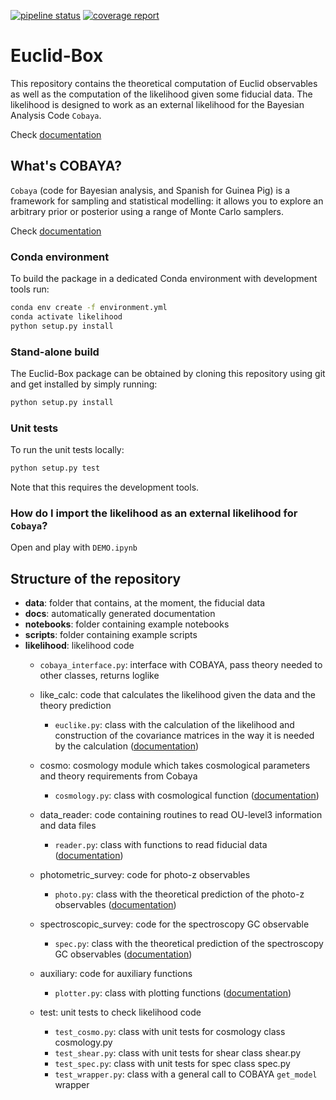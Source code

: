 [![pipeline status](https://gitlab.euclid-sgs.uk/pf-ist-likelihood/likelihood-implementation/badges/master/pipeline.svg)](https://gitlab.euclid-sgs.uk/pf-ist-likelihood/likelihood-implementation/commits/master) [![coverage report](https://gitlab.euclid-sgs.uk/pf-ist-likelihood/likelihood-implementation/badges/master/coverage.svg)](https://gitlab.euclid-sgs.uk/pf-ist-likelihood/likelihood-implementation/commits/master)

# Euclid-Box

This repository contains the theoretical computation of Euclid observables as well as the computation of the likelihood given some fiducial data. The likelihood is designed to work as an external likelihood for the Bayesian Analysis Code `Cobaya`.

Check [documentation](http://pf-ist-likelihood.pages.euclid-sgs.uk/likelihood-implementation/index.html)

## What's COBAYA?

`Cobaya` (code for Bayesian analysis, and Spanish for Guinea Pig) is a framework for sampling and statistical modelling: it allows you to explore an arbitrary prior or posterior using a range of Monte Carlo samplers.

Check [documentation](https://cobaya.readthedocs.io/en/latest/index.html)


### Conda environment

To build the package in a dedicated Conda environment with development tools run:

```bash
conda env create -f environment.yml
conda activate likelihood
python setup.py install
```

### Stand-alone build

The Euclid-Box package can be obtained by cloning this repository using git and get  installed by simply running:

```bash
python setup.py install
```

### Unit tests

To run the unit tests locally:

```bash
python setup.py test
```

Note that this requires the development tools.


### How do I import the likelihood as an external likelihood for `Cobaya`?
Open and play with ```DEMO.ipynb```

## Structure of the repository

*  **data**: folder that contains, at the moment, the fiducial data
*  **docs**: automatically generated documentation
*  **notebooks**: folder containing example notebooks
*  **scripts**: folder containing example scripts
*  **likelihood**: likelihood code
     *  ```cobaya_interface.py```: interface with COBAYA, pass theory needed to other classes, returns loglike
     * like_calc: code that calculates the likelihood given the data and the theory prediction
        * ```euclike.py```: class with the calculation of the likelihood and construction of the covariance matrices in the way it is needed by the calculation ([documentation](http://pf-ist-likelihood.pages.euclid-sgs.uk/likelihood-implementation/likelihood.like_calc.euclike.html))
     
     * cosmo: cosmology module which takes cosmological parameters and theory requirements from Cobaya
        *   ```cosmology.py```: class with cosmological function ([documentation](http://pf-ist-likelihood.pages.euclid-sgs.uk/likelihood-implementation/likelihood.cosmo.cosmology.html))
        
    * data_reader: code containing routines to read OU-level3 information and data files
        *  ```reader.py```: class with functions to read fiducial data ([documentation](http://pf-ist-likelihood.pages.euclid-sgs.uk/likelihood-implementation/likelihood.data_reader.reader.html))
    * photometric_survey: code for photo-z observables 
        *  ```photo.py```: class with the theoretical prediction of the photo-z observables ([documentation](http://pf-ist-likelihood.pages.euclid-sgs.uk/likelihood-implementation/likelihood.photometric_survey.photo.html))
    * spectroscopic_survey: code for the spectroscopy GC observable
        * ```spec.py```: class with the theoretical prediction of the spectroscopy GC observables  ([documentation](http://pf-ist-likelihood.pages.euclid-sgs.uk/likelihood-implementation/likelihood.spectroscopic_survey.spec.html))       
    * auxiliary: code for auxiliary functions
        * ```plotter.py```: class with plotting functions  ([documentation](http://pf-ist-likelihood.pages.euclid-sgs.uk/likelihood-implementation/likelihood.auxiliary.plotter.html))
    * test: unit tests to check likelihood code
        *   ```test_cosmo.py```: class with unit tests for cosmology class cosmology.py
        *   ```test_shear.py```: class with unit tests for shear class shear.py
        *   ```test_spec.py```: class with unit tests for spec class spec.py
        *   ```test_wrapper.py```: class with a general call to COBAYA `get_model` wrapper
